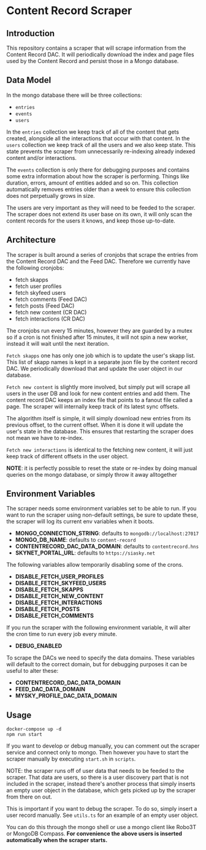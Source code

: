 # Content Record Scraper

## Introduction

This repository contains a scraper that will scrape information from the Content
Record DAC. It will periodically download the index and page files used by the
Content Record and persist those in a Mongo database.

## Data Model

In the mongo database there will be three collections:

- `entries`
- `events`
- `users`

In the `entries` collection we keep track of all of the content that gets
created, alongside all the interactions that occur with that content. In the
`users` collection we keep track of all the users and we also keep state. This
state prevents the scraper from unnecessarily re-indexing already indexed
content and/or interactions.

The `events` collection is only there for debugging purposes and contains some
extra information about how the scraper is performing. Things like duration,
errors, amount of entities added and so on. This collection automatically
removes entries older than a week to ensure this collection does not perpetually
grows in size.

The users are very important as they will need to be feeded to the scraper. The
scraper does not extend its user base on its own, it will only scan the content
records for the users it knows, and keep those up-to-date.

## Architecture

The scraper is built around a series of cronjobs that scrape the entries from
the Content Record DAC and the Feed DAC. Therefore we currently have the
following cronjobs:

- fetch skapps
- fetch user profiles
- fetch skyfeed users
- fetch comments (Feed DAC)
- fetch posts  (Feed DAC)
- fetch new content (CR DAC)
- fetch interactions (CR DAC)

The cronjobs run every 15 minutes, however they are guarded by a mutex so if a
cron is not finished after 15 minutes, it will not spin a new worker, instead it
will wait until the next iteration.

`Fetch skapps` one has only one job which is to update the user's skapp list. This
list of skapp names is kept in a separate json file by the content record DAC.
We periodically download that and update the user object in our database.

`Fetch new content` is slightly more involved, but simply put will scrape all
users in the user DB and look for new content entries and add them. The content
record DAC keeps an index file that points to a fanout file called a page. The
scraper will internally keep track of its latest sync offsets.

The algorithm itself is simple, it will simply download new entries from its
previous offset, to the current offset. When it is done it will update the
user's state in the database. This ensures that restarting the scraper does not
mean we have to re-index.

`Fetch new interactions` is identical to the fetching new content, it will just
keep track of different offsets in the user object.

**NOTE**: it is perfectly possible to reset the state or re-index by doing
manual queries on the mongo database, or simply throw it away alltogether

## Environment Variables

The scraper needs some environment variables set to be able to run. If you want
to run the scraper using non-default settings, be sure to update these, the
scraper will log its current env variables when it boots.

- **MONGO_CONNECTION_STRING**: defaults to `mongodb://localhost:27017`
- **MONGO_DB_NAME**: defaults to `content-record`
- **CONTENTRECORD_DAC_DATA_DOMAIN**: defaults to `contentrecord.hns`
- **SKYNET_PORTAL_URL**: defaults to `https://siasky.net`

The following variables allow temporarily disabling some of the crons.

- **DISABLE_FETCH_USER_PROFILES**
- **DISABLE_FETCH_SKYFEED_USERS**
- **DISABLE_FETCH_SKAPPS**
- **DISABLE_FETCH_NEW_CONTENT**
- **DISABLE_FETCH_INTERACTIONS**
- **DISABLE_FETCH_POSTS**
- **DISABLE_FETCH_COMMENTS**

If you run the scraper with the following environment variable, it will alter
the cron time to run every job every minute.

- **DEBUG_ENABLED**

To scrape the DACs we need to specify the data domains. These variables will
default to the correct domain, but for debugging purposes it can be useful to
alter these:

- **CONTENTRECORD_DAC_DATA_DOMAIN**
- **FEED_DAC_DATA_DOMAIN**
- **MYSKY_PROFILE_DAC_DATA_DOMAIN**

## Usage

```shell
docker-compose up -d
npm run start
```

If you want to develop or debug manually, you can comment out the scraper
service and connect only to mongo. Then however you have to start the scraper
manually by executing `start.sh` in `scripts`.

NOTE: the scraper runs off of user data that needs to be feeded to the scraper.
That data are users, so there is a user discovery part that is not included in
the scraper, instead there's another process that simply inserts an empty user
object in the database, which gets picked up by the scraper from there on out.

This is important if you want to debug the scraper. To do so, simply insert a
user record manually. See `utils.ts` for an example of an empty user object.

You can do this through the mongo shell or use a mongo client like Robo3T or
MongoDB Compass. **For convenience the above users is inserted automatically when
the scraper starts.**
